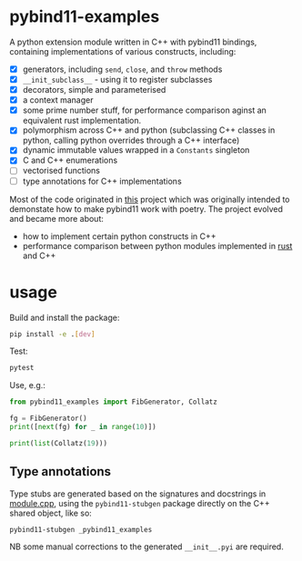 # pybind11-examples

A python extension module written in C++ with pybind11 bindings, containing implementations of various constructs, including:

- [X] generators, including `send`, `close`, and `throw` methods
- [X] `__init_subclass__` - using it to register subclasses
- [X] decorators, simple and parameterised
- [X] a context manager
- [X] some prime number stuff, for performance comparison aginst an equivalent rust implementation.
- [X] polymorphism across C++ and python (subclassing C++ classes in python, calling python overrides through a C++ interface)
- [X] dynamic immutable values wrapped in a `Constants` singleton
- [X] C and C++ enumerations
- [ ] vectorised functions
- [ ] type annotations for C++ implementations 

Most of the code originated in [this](http://github.com/virgesmith/poetry-pybind11-integration) project which was originally intended to demonstate how to make pybind11 work with poetry. The project evolved and became more about:
- how to implement certain python constructs in C++
- performance comparison between python modules implemented in [rust](https://github.com/virgesmith/poetry-rust-integration/) and C++

# usage

Build and install the package:

```sh
pip install -e .[dev]
```

Test:

```sh
pytest
```

Use, e.g.:

```py
from pybind11_examples import FibGenerator, Collatz

fg = FibGenerator()
print([next(fg) for _ in range(10)])

print(list(Collatz(19)))
```

## Type annotations

Type stubs are generated based on the signatures and docstrings in [module.cpp](src/module.cpp), using the `pybind11-stubgen` package directly on the C++ shared object, like so:

```
pybind11-stubgen _pybind11_examples
```

NB some manual corrections to the generated `__init__.pyi` are required.
